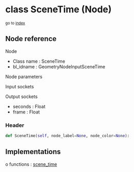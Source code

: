 # class SceneTime (Node)

<sub>go to [index](/docs/index.md)</sub>

## Node reference

Node
 - Class name : SceneTime
 - bl_idname : GeometryNodeInputSceneTime

Node parameters

Input sockets

Output sockets
 - seconds : Float
 - frame : Float

### Header

``` python
def SceneTime(self, node_label=None, node_color=None):
```

## Implementations

o functions : [scene_time](/docs/GeoNodes_classes/GLOBAL.md#scene_time)

